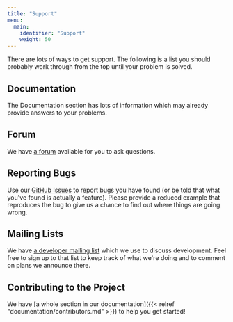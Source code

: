 ```yaml
---
title: "Support"
menu:
  main:
    identifier: "Support"
    weight: 50
---
```


There are lots of ways to get support. The following is a list you should probably work through from the top until your problem is solved.


## Documentation

The Documentation section has lots of information which may already provide answers to your problems.


## Forum

We have [a forum](http://eclipse.org/forums/eclipse.elk) available for you to ask questions.


## Reporting Bugs

Use our [GitHub Issues](https://github.com/eclipse/elk/issues) to report bugs you have found (or be told that what you've found is actually a feature). Please provide a reduced example that reproduces the bug to give us a chance to find out where things are going wrong.


## Mailing Lists

We have [a developer mailing list](https://dev.eclipse.org/mailman/listinfo/elk-dev) which we use to discuss development. Feel free to sign up to that list to keep track of what we're doing and to comment on plans we announce there.


## Contributing to the Project

We have [a whole section in our documentation]({{< relref "documentation/contributors.md" >}}) to help you get started!
